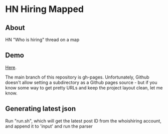 HN Hiring Mapped
================

About
-----
HN "Who is hiring" thread on a map


Demo
----
[Here](http://gaganpreet.github.io/hn-hiring-mapped/).

The main branch of this repository is gh-pages. Unfortunately, Github doesn't allow setting a subdirectory as a Github pages source - but if you know some way to get pretty URLs and keep the project layout clean, let me know.


Generating latest json
----------------------
Run "run.sh", which will get the latest post ID from the whoishiring account, and append it to 'input' and run the parser
